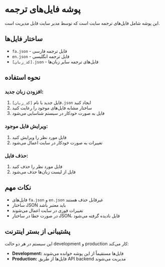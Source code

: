 # پوشه فایل‌های ترجمه

این پوشه شامل فایل‌های ترجمه سایت است که توسط مدیر سایت قابل مدیریت است.

## ساختار فایل‌ها

- `fa.json` - فایل ترجمه فارسی
- `en.json` - فایل ترجمه انگلیسی
- `[کد_زبان].json` - فایل‌های ترجمه سایر زبان‌ها

## نحوه استفاده

### افزودن زبان جدید:
1. فایل جدید با نام `[کد_زبان].json` ایجاد کنید
2. ساختار مشابه فایل‌های موجود را رعایت کنید
3. فایل به صورت خودکار در سیستم شناسایی می‌شود

### ویرایش فایل موجود:
1. فایل مورد نظر را ویرایش کنید
2. تغییرات به صورت خودکار در سایت اعمال می‌شود

### حذف فایل:
1. فایل مورد نظر را حذف کنید
2. فایل از لیست زبان‌ها حذف می‌شود

## نکات مهم

- فایل‌های `fa.json` و `en.json` غیرقابل حذف هستند
- ساختار JSON باید معتبر باشد
- تغییرات فوری در سایت اعمال می‌شوند
- در صورت خطا در ساختار JSON، فایل نادیده گرفته می‌شود

## پشتیبانی از بستر اینترنت

این سیستم در هر دو حالت development و production کار می‌کند:
- **Development:** فایل‌ها مستقیماً از این پوشه خوانده می‌شوند
- **Production:** فایل‌ها از طریق API backend مدیریت می‌شوند
